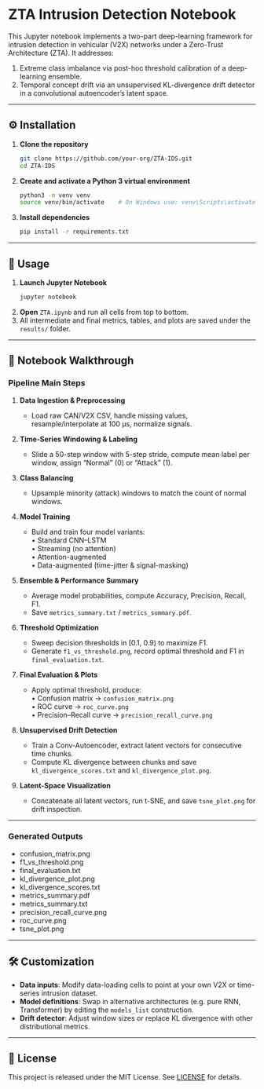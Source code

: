 # ZTA Intrusion Detection Notebook

This Jupyter notebook implements a two-part deep-learning framework for intrusion detection in vehicular (V2X) networks under a Zero-Trust Architecture (ZTA). It addresses:

1. Extreme class imbalance via post-hoc threshold calibration of a deep-learning ensemble.  
2. Temporal concept drift via an unsupervised KL-divergence drift detector in a convolutional autoencoder’s latent space.

---

## ⚙️ Installation

1. **Clone the repository**  
   ```bash
   git clone https://github.com/your-org/ZTA-IDS.git
   cd ZTA-IDS
   ```

2. **Create and activate a Python 3 virtual environment**  
   ```bash
   python3 -m venv venv
   source venv/bin/activate    # On Windows use: venv\Scripts\activate
   ```

3. **Install dependencies**  
   ```bash
   pip install -r requirements.txt
   ```

---

## 🚀 Usage

1. **Launch Jupyter Notebook**  
   ```bash
   jupyter notebook
   ```
2. **Open** `ZTA.ipynb` and run all cells from top to bottom.  
3. All intermediate and final metrics, tables, and plots are saved under the `results/` folder.

---

## 📖 Notebook Walkthrough

### Pipeline Main Steps

1. **Data Ingestion & Preprocessing**  
   - Load raw CAN/V2X CSV, handle missing values, resample/interpolate at 100 µs, normalize signals.

2. **Time-Series Windowing & Labeling**  
   - Slide a 50-step window with 5-step stride, compute mean label per window, assign “Normal” (0) or “Attack” (1).

3. **Class Balancing**  
   - Upsample minority (attack) windows to match the count of normal windows.

4. **Model Training**  
   - Build and train four model variants:  
     • Standard CNN–LSTM  
     • Streaming (no attention)  
     • Attention-augmented  
     • Data-augmented (time-jitter & signal-masking)

5. **Ensemble & Performance Summary**  
   - Average model probabilities, compute Accuracy, Precision, Recall, F1.  
   - Save `metrics_summary.txt` / `metrics_summary.pdf`.

6. **Threshold Optimization**  
   - Sweep decision thresholds in [0.1, 0.9) to maximize F1.  
   - Generate `f1_vs_threshold.png`, record optimal threshold and F1 in `final_evaluation.txt`.

7. **Final Evaluation & Plots**  
   - Apply optimal threshold, produce:  
     • Confusion matrix → `confusion_matrix.png`  
     • ROC curve → `roc_curve.png`  
     • Precision–Recall curve → `precision_recall_curve.png`

8. **Unsupervised Drift Detection**  
   - Train a Conv-Autoencoder, extract latent vectors for consecutive time chunks.  
   - Compute KL divergence between chunks and save `kl_divergence_scores.txt` and `kl_divergence_plot.png`.

9. **Latent-Space Visualization**  
   - Concatenate all latent vectors, run t-SNE, and save `tsne_plot.png` for drift inspection.


---

### Generated Outputs

- confusion_matrix.png  
- f1_vs_threshold.png  
- final_evaluation.txt  
- kl_divergence_plot.png  
- kl_divergence_scores.txt  
- metrics_summary.pdf  
- metrics_summary.txt  
- precision_recall_curve.png  
- roc_curve.png  
- tsne_plot.png  
---

## 🛠️ Customization

- **Data inputs**: Modify data-loading cells to point at your own V2X or time-series intrusion dataset.  
- **Model definitions**: Swap in alternative architectures (e.g. pure RNN, Transformer) by editing the `models_list` construction.  
- **Drift detector**: Adjust window sizes or replace KL divergence with other distributional metrics.

---

## 📄 License

This project is released under the MIT License. See [LICENSE](LICENSE) for details.
```
